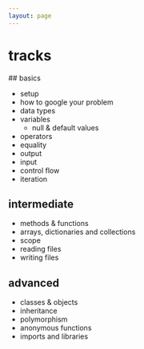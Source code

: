 ```yaml
---
layout: page
---
```


# tracks


## basics
  * setup
  * how to google your problem
  * data types
  * variables
    * null & default values
  * operators
  * equality
  * output
  * input
  * control flow
  * iteration

## intermediate
  * methods & functions
  * arrays, dictionaries and collections
  * scope
  * reading files
  * writing files



## advanced
  * classes & objects
  * inheritance
  * polymorphism
  * anonymous functions
  * imports and libraries
